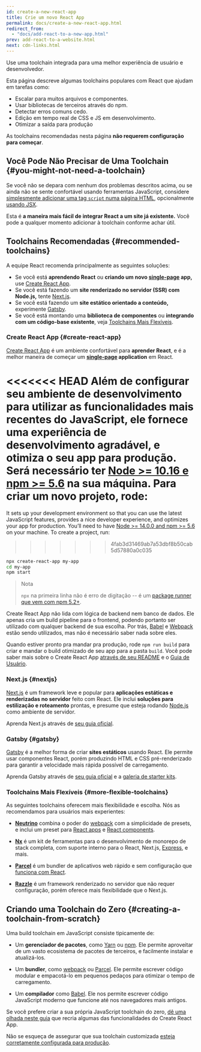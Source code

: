 ```yaml
---
id: create-a-new-react-app
title: Crie um novo React App
permalink: docs/create-a-new-react-app.html
redirect_from:
  - "docs/add-react-to-a-new-app.html"
prev: add-react-to-a-website.html
next: cdn-links.html
---
```


Use uma toolchain integrada para uma melhor experiência de usuário e desenvolvedor.

Esta página descreve algumas toolchains populares com React que ajudam em tarefas como:

* Escalar para muitos arquivos e componentes.
* Usar bibliotecas de terceiros através do npm.
* Detectar erros comuns cedo.
* Edição em tempo real de CSS e JS em desenvolvimento.
* Otimizar a saída para produção

As toolchains recomendadas nesta página **não requerem configuração para começar**.

## Você Pode Não Precisar de Uma Toolchain {#you-might-not-need-a-toolchain}

Se você não se depara com nenhum dos problemas descritos acima, ou se ainda não se sente confortável usando ferramentas JavaScript, considere [simplesmente adicionar uma tag `script` numa página HTML](/docs/add-react-to-a-website.html), opcionalmente [usando JSX](/docs/add-react-to-a-website.html#optional-try-react-with-jsx).

Esta é **a maneira mais fácil de integrar React a um site já existente.** Você pode a qualquer momento adicionar à toolchain conforme achar útil.

## Toolchains Recomendadas {#recommended-toolchains}

A equipe React recomenda principalmente as seguintes soluções:

- Se você está **aprendendo React** ou **criando um novo [single-page](/docs/glossary.html#single-page-application) app,** use [Create React App](#create-react-app). 
- Se você está fazendo um **site renderizado no servidor (SSR) com Node.js,** tente [Next.js](#nextjs).
- Se você está fazendo um **site estático orientado a conteúdo,** experimente [Gatsby](#gatsby).
- Se você está montando uma **biblioteca de componentes** ou **integrando com um código-base existente**, veja [Toolchains Mais Flexíveis](#more-flexible-toolchains).

### Create React App {#create-react-app}

[Create React App](https://github.com/facebookincubator/create-react-app) é um ambiente confortável para **aprender React**, e é a melhor maneira de começar um **[single-page](/docs/glossary.html#single-page-application) application** em React. 

<<<<<<< HEAD
Além de configurar seu ambiente de desenvolvimento para utilizar as funcionalidades mais recentes do JavaScript, ele fornece uma experiência de desenvolvimento agradável, e otimiza o seu app para produção. Será necessário ter [Node >= 10.16 e npm >= 5.6](https://nodejs.org/pt-br/) na sua máquina. Para criar um novo projeto, rode:
=======
It sets up your development environment so that you can use the latest JavaScript features, provides a nice developer experience, and optimizes your app for production. You’ll need to have [Node >= 14.0.0 and npm >= 5.6](https://nodejs.org/en/) on your machine. To create a project, run:
>>>>>>> 4fab3d31469ab7a53dbf8b50cab5d57880a0c035

```bash
npx create-react-app my-app
cd my-app
npm start
```

>Nota
>
>`npx` na primeira linha não é erro de digitação -- é um [package runner que vem com npm 5.2+](https://medium.com/@maybekatz/introducing-npx-an-npm-package-runner-55f7d4bd282b).

Create React App não lida com lógica de backend nem banco de dados. Ele apenas cria um build pipeline para o frontend, podendo portanto ser utilizado com qualquer backend de sua escolha. Por trás, [Babel](https://babeljs.io/) e [Webpack](https://webpack.js.org/) estão sendo utilizados, mas não é necessário saber nada sobre eles.

Quando estiver pronto pra mandar pra produção, rode `npm run build` para criar e mandar o build otimizado de seu app para a pasta `build`. Você pode saber mais sobre o Create React App [através de seu README](https://github.com/facebookincubator/create-react-app#create-react-app--) e o [Guia de Usuário](https://facebook.github.io/create-react-app/).

### Next.js {#nextjs}

[Next.js](https://nextjs.org/) é um framework leve e popular para **aplicações estáticas e renderizadas no servidor** feito com React. Ele inclui **soluções para estilização e roteamento** prontas, e presume que esteja rodando [Node.js](https://nodejs.org/) como ambiente de servidor.

Aprenda Next.js através de [seu guia oficial](https://nextjs.org/learn/).

### Gatsby {#gatsby}

[Gatsby](https://www.gatsbyjs.org/) é a melhor forma de criar **sites estáticos** usando React. Ele permite usar componentes React, porém produzindo HTML e CSS pré-renderizado para garantir a velocidade mais rápida possível de carregamento.

Aprenda Gatsby através de [seu guia oficial](https://www.gatsbyjs.org/docs/) e a [galeria de starter kits](https://www.gatsbyjs.org/docs/gatsby-starters/).

### Toolchains Mais Flexíveis {#more-flexible-toolchains} 

As seguintes toolchains oferecem mais flexibilidade e escolha. Nós as recomendamos para usuários mais experientes:

- **[Neutrino](https://neutrinojs.org/)** combina o poder do [webpack](https://webpack.js.org/) com a simplicidade de presets, e inclui um preset para [React apps](https://neutrinojs.org/packages/react/) e [React components](https://neutrinojs.org/packages/react-components/).

- **[Nx](https://nx.dev/react)** é um kit de ferramentas para o desenvolvimento de monorepo de stack completa, com suporte interno para o React, Next.js, [Express](https://expressjs.com/), e mais.

- **[Parcel](https://parceljs.org/)** é um bundler de aplicativos web rápido e sem configuração que [funciona com React](https://parceljs.org/recipes.html#react). 

- **[Razzle](https://github.com/jaredpalmer/razzle)** é um framework renderizado no servidor que não requer configuração, porém oferece mais flexibilidade que o Next.js.

## Criando uma Toolchain do Zero {#creating-a-toolchain-from-scratch} 

Uma build toolchain em JavaScript consiste tipicamente de:

* Um **gerenciador de pacotes**, como [Yarn](https://yarnpkg.com/) ou [npm](https://www.npmjs.com/). Ele permite aproveitar de um vasto ecosistema de pacotes de terceiros, e facilmente instalar e atualizá-los.

* Um **bundler**, como [webpack](https://webpack.js.org/) ou [Parcel](https://parceljs.org/). Ele permite escrever código modular e empacotá-lo em pequenos pedaços para otimizar o tempo de carregamento.

* Um **compilador** como [Babel](https://babeljs.io/). Ele nos permite escrever código JavaScript moderno que funcione até nos navegadores mais antigos.

Se você prefere criar a sua própria JavaScript toolchain do zero, [dê uma olhada neste guia](https://blog.usejournal.com/creating-a-react-app-from-scratch-f3c693b84658) que recria algumas das funcionalidades do Create React App.

Não se esqueça de assegurar que sua toolchain customizada [esteja corretamente configurada para produção](/docs/optimizing-performance.html#use-the-production-build).
